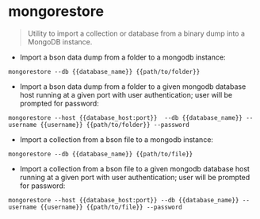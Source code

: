 # mongorestore

> Utility to import a collection or database from a binary dump into a MongoDB instance.

- Import a bson data dump from a folder to a mongodb instance:

`mongorestore --db {{database_name}} {{path/to/folder}}`

- Import a bson data dump from a folder to a given mongodb database host running at a given port with user authentication; user will be prompted for password:

`mongorestore --host {{database_host:port}}  --db {{database_name}} --username {{username}} {{path/to/folder}} --password`

- Import a collection from a bson file to a mongodb instance:

`mongorestore --db {{database_name}} {{path/to/file}}`

- Import a collection from a bson file to a given mongodb database host running at a given port with user authentication; user will be prompted for password:

`mongorestore --host {{database_host:port}} --db {{database_name}} --username {{username}} {{path/to/file}} --password`
